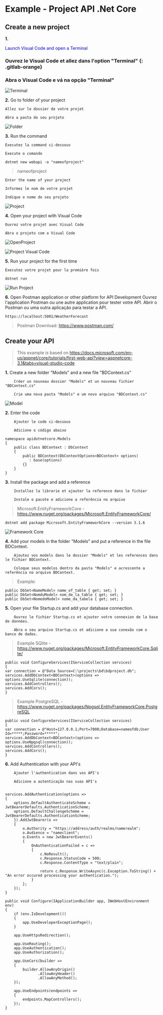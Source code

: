 # Example - Project API .Net Core

## Create a new project 

**1.** 

<span style="color:blue"> Launch Visual Code and open a Terminal </span>

### Ouvrez le Visual Code et allez dans l'option "Terminal" {: .gitlab-orange}

### Abra o Visual Code e vá na opção "Terminal"
	
![Terminal](./images/terminal.png)

**2.** 	Go to folder of your project

	Allez sur le dossier de votre projet

	Abra a pasta do seu projeto

![Folder](./images/folderproject.png)

**3.** 	Run the command

	Éxecutez la command ci-dessous

	Execute o comando 

```
dotnet new webapi -o "nameofproject"
```

> nameofproject 

	Enter the name of your project 

	Informez le nom de votre projet 

	Indique o nome do seu projeto

![Project](./images/createproject.png)

**4.** 	Open your project with Visual Code
	
	Ouvrez votre projet avec Visual Code
	
	Abra o projeto com o Visual Code

![OpenProject](./images/openproject.png)

![Project Visual Code](./images/vscode.png)

**5.** 	Run your project for the first time
	
	Éxecutez votre projet pour la première fois
	
```
dotnet run
```

![Run Project](./images/dotnetrunproject.png)

**6.** 	Open Postman application or other platform for API Development
	Ouvrez l'application Postman ou une autre application pour tester votre API.
	Abrir o Postman ou uma outra aplicação para testar a API.
	
```
https://localhost:5001/WeatherForecast
```

> Postman Download: https://www.postman.com/


## Create your API

> This example is based on https://docs.microsoft.com/en-us/aspnet/core/tutorials/first-web-api?view=aspnetcore-3.1&tabs=visual-studio-code

**1.** 	Create a new folder "Models" and a new file "BDContext.cs"

		Créer un nouveau dossier "Models" et un nouveau fichier "BDContext.cs"

		Crie uma nova pasta "Models" e um novo arquivo "BDContext.cs"
		
![Model](./images/model.png)

**2.** 	Enter the code

		Ajouter le code ci-dessous

		Adicione o código abaixo
		
```	
namespace apidotnetcore.Models
{
    public class BDContext : DbContext
    {
        public BDContext(DbContextOptions<BDContext> options)
           : base(options)
        {}
    }
}
```

**3.** 	Install the package and add a reference

		Installez la librarie et ajouter la reference dans le fichier

		Instale o pacote e adicione a referência no arquivo
	
> Microsoft.EntityFrameworkCore - https://www.nuget.org/packages/Microsoft.EntityFrameworkCore/

```	
dotnet add package Microsoft.EntityFrameworkCore --version 3.1.6
```	
![Framework Core](./images/frameworkcore.png)

**4.**	Add your models in the folder "Models" and put a reference in the file BDContext.

		Ajoutez vos models dans le dossier "Models" et les references dans le fichier BDContext.
		
		Coloque seus modelos dentro da pasta "Models" e acrescente a referência no arquivo BDContext.

 > Example: 
```	
public DbSet<NameModel> name_of_table { get; set; }
public DbSet<NomduModel> nom_de_la_table { get; set; }
public DbSet<NomedoModel> nome_da_tabela { get; set; }
```	
**5.** 	Open your file Startup.cs and add your database connection.

		Ouvrez le fichier Startup.cs et ajouter votre connexion de la base de données.
		
		Abra o seu arquivo Startup.cs et adicione a sua conexão com o banco de dados.
		
> Example SQlite - https://www.nuget.org/packages/Microsoft.EntityFrameworkCore.Sqlite/

```	
public void ConfigureServices(IServiceCollection services)
{
var connection = @"Data Source=C:\projects\bd\bdproject.db";
services.AddDbContext<BDContext>(options => options.UseSqlite(connection));
services.AddControllers();
services.AddCors();
}
```	
>  Example PostgreSQL - https://www.nuget.org/packages/Npgsql.EntityFrameworkCore.PostgreSQL

```	
public void ConfigureServices(IServiceCollection services)
{
var connection = @"Host=127.0.0.1;Port=7000;Database=nameofdb;User Id=*****;Password=*****";
services.AddDbContext<BDContext>(options => options.UseNpgsql(connection));
services.AddControllers();
services.AddCors();
}
```	

**6.** 	Add Authentication with your API's

		Ajouter l'authentication dans vos API's

		Adicione a autenticação nas suas API's

```	

services.AddAuthentication(options =>
{
	options.DefaultAuthenticateScheme = JwtBearerDefaults.AuthenticationScheme;
    options.DefaultChallengeScheme = JwtBearerDefaults.AuthenticationScheme;
    }).AddJwtBearer(o =>
    {
		o.Authority = "https://address/auth/realms/namerealm";
        o.Audience = "nameclient";
        o.Events = new JwtBearerEvents()
        {
			OnAuthenticationFailed = c =>
            {
				c.NoResult();
				c.Response.StatusCode = 500;
                c.Response.ContentType = "text/plain";

                return c.Response.WriteAsync(c.Exception.ToString() + "An error occured processing your authentication.");
            }
        };
    });
}
		 
public void Configure(IApplicationBuilder app, IWebHostEnvironment env)
{
	if (env.IsDevelopment())
    {
		app.UseDeveloperExceptionPage();
    }

    app.UseHttpsRedirection();

    app.UseRouting();
    app.UseAuthentication();
    app.UseAuthorization();

    app.UseCors(builder =>
    {
		builder.AllowAnyOrigin()
               .AllowAnyHeader()
               .AllowAnyMethod();
    });

    app.UseEndpoints(endpoints =>
    {
		endpoints.MapControllers();
    });
}
```	